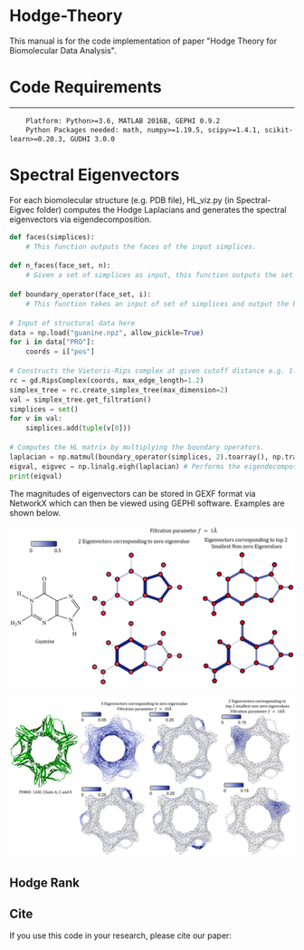 # Hodge-Theory

This manual is for the code implementation of paper "Hodge Theory for Biomolecular Data Analysis".

# Code Requirements
---
        Platform: Python>=3.6, MATLAB 2016B, GEPHI 0.9.2
        Python Packages needed: math, numpy>=1.19.5, scipy>=1.4.1, scikit-learn>=0.20.3, GUDHI 3.0.0

# Spectral Eigenvectors 

For each biomolecular structure (e.g. PDB file), HL_viz.py (in Spectral-Eigvec folder) computes the Hodge Laplacians and generates the spectral eigenvectors via eigendecomposition.
```python
def faces(simplices):
    # This function outputs the faces of the input simplices. 
    
def n_faces(face_set, n):
    # Given a set of simplices as input, this function outputs the set of simplices of dimension n or of vertex set length n+1. 

def boundary_operator(face_set, i):
    # This function takes an input of set of simplices and output the boundary operator B_i.

# Input of structural data here
data = np.load("guanine.npz", allow_pickle=True)
for i in data["PRO"]:
    coords = i["pos"]

# Constructs the Vietoris-Rips complex at given cutoff distance e.g. 1.2.
rc = gd.RipsComplex(coords, max_edge_length=1.2)
simplex_tree = rc.create_simplex_tree(max_dimension=2)
val = simplex_tree.get_filtration()
simplices = set()
for v in val:
    simplices.add(tuple(v[0]))

# Computes the HL matrix by multiplying the boundary operators. 
laplacian = np.matmul(boundary_operator(simplices, 2).toarray(), np.transpose(boundary_operator(simplices, 2).toarray()))+np.matmul(np.transpose(boundary_operator(simplices, 1).toarray()), boundary_operator(simplices, 1).toarray())
eigval, eigvec = np.linalg.eigh(laplacian) # Performs the eigendecomposition.
print(eigval)
```

The magnitudes of eigenvectors can be stored in GEXF format via NetworkX which can then be viewed using GEPHI software. 
Examples are shown below.

![image](https://github.com/ExpectozJJ/Hodge-Theory/blob/main/images/guanine_eigenvec.png)

![image](https://github.com/ExpectozJJ/Hodge-Theory/blob/main/images/1axc_zero_eigenvec.png)

## Hodge Rank

## Cite
If you use this code in your research, please cite our paper:
